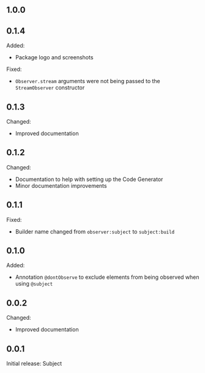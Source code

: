## 1.0.0



## 0.1.4

Added:
- Package logo and screenshots

Fixed:
- `Observer.stream` arguments were not being passed to the `StreamObserver` constructor

## 0.1.3

Changed:
- Improved documentation

## 0.1.2

Changed:
- Documentation to help with setting up the Code Generator
- Minor documentation improvements

## 0.1.1

Fixed:
- Builder name changed from `observer:subject` to `subject:build`

## 0.1.0

Added:
- Annotation `@dontObserve` to exclude elements from being observed when using `@subject`

## 0.0.2

Changed:
- Improved documentation

## 0.0.1

Initial release: Subject